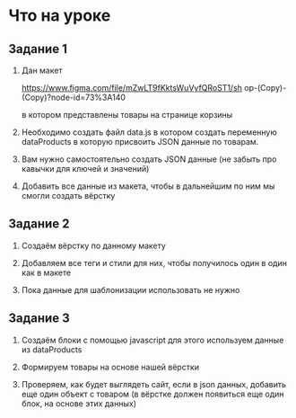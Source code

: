 # Что на уроке

## Задание 1

1. Дан макет

   https://www.figma.com/file/mZwLT9fKktsWuVyfQRoST1/sh
   op-(Copy)-(Copy)?node-id=73%3A140

   в котором
   представлены товары на странице корзины

2. Необходимо создать файл data.js в котором создать
   переменную dataProducts в которую присвоить JSON
   данные по товарам.

3. Вам нужно самостоятельно создать JSON данные (не
   забыть про кавычки для ключей и значений)

4. Добавить все данные из макета, чтобы в дальнейшим по
   ним мы смогли создать вёрстку

## Задание 2

1. Создаём вёрстку по данному макету

2. Добавляем все теги и стили для них, чтобы получилось
   один в один как в макете

3. Пока данные для шаблонизации использовать не нужно

## Задание 3

1. Создаём блоки с помощью javascript для этого используем данные
   из dataProducts

2. Формируем товары на основе нашей вёрстки

3. Проверяем, как будет выглядеть сайт, если в json данных, добавить
   еще один объект с товаром (в вёрстке должен появиться еще один
   блок, на основе этих данных)
